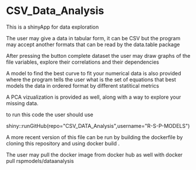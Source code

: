 # CSV_Data_Analysis

This is a shinyApp for data exploration

The user may give a data in tabular form, it can be CSV but the program may accept another formats that can be read by the data.table package

After pressing the button complete dataset the user may draw graphs of the file variables, explore their correlations and their dependencies

A model to find the best curve to fit your numerical data is also provided where the program tells the user what is the set of equations that best models the data in ordered format by different statitical metrics

A PCA vizualization is provided as well, along with a way to explore your missing data.

to run this code the user should use

shiny::runGitHub(repo="CSV_DATA_Analysis",username="R-S-P-MODELS")

A more recent version of this file can be run by building the dockerfile by cloning this repository and using docker build .

The user may pull the docker image from docker hub as well with docker pull rspmodels/dataanalysis
